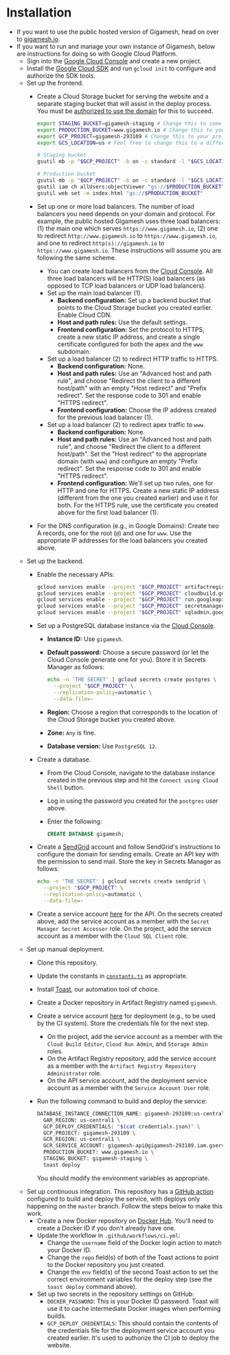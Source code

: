 # Installation

- If you want to use the public hosted version of Gigamesh, head on over to [gigamesh.io](https://www.gigamesh.io/).
- If you want to run and manage your own instance of Gigamesh, below are instructions for doing so with Google Cloud Platform.
  - Sign into the [Google Cloud Console](https://console.cloud.google.com/) and create a new project.
  - Install the [Google Cloud SDK](https://cloud.google.com/sdk/install) and run `gcloud init` to configure and authorize the SDK tools.
  - Set up the frontend.
    - Create a Cloud Storage bucket for serving the website and a separate staging bucket that will assist in the deploy process. You must be [authorized to use the domain](https://cloud.google.com/storage/docs/domain-name-verification#who-can-create) for this to succeed.

      ```sh
      export STAGING_BUCKET=gigamesh-staging # Change this to some unique name.
      export PRODUCTION_BUCKET=www.gigamesh.io # Change this to your domain.
      export GCP_PROJECT=gigamesh-293109 # Change this to your project ID.
      export GCS_LOCATION=us # Feel free to change this to a different location.

      # Staging bucket
      gsutil mb -p "$GCP_PROJECT" -b on -c standard -l "$GCS_LOCATION" "gs://$STAGING_BUCKET"

      # Production bucket
      gsutil mb -p "$GCP_PROJECT" -b on -c standard -l "$GCS_LOCATION" "gs://$PRODUCTION_BUCKET"
      gsutil iam ch allUsers:objectViewer "gs://$PRODUCTION_BUCKET"
      gsutil web set -m index.html "gs://$PRODUCTION_BUCKET"
      ```
    - Set up one or more load balancers. The number of load balancers you need depends on your domain and protocol. For example, the public hosted Gigamesh uses three load balancers: (1) the main one which serves `https://www.gigamesh.io`, (2) one to redirect `http://www.gigamesh.io` to `https://www.gigamesh.io`, and one to redirect `http(s)://gigamesh.io` to `https://www.gigamesh.io`. These instructions will assume you are following the same scheme.
      - You can create load balancers from the [Cloud Console](https://console.cloud.google.com/net-services/loadbalancing/list). All three load balancers will be HTTP(S) load balancers (as opposed to TCP load balancers or UDP load balancers).
      - Set up the main load balancer (1).
        - **Backend configuration:** Set up a backend bucket that points to the Cloud Storage bucket you created earlier. Enable Cloud CDN.
        - **Host and path rules:** Use the default settings.
        - **Frontend configuration:** Set the protocol to HTTPS, create a new static IP address, and create a single certificate configured for both the apex and the `www` subdomain.
      - Set up a load balancer (2) to redirect HTTP traffic to HTTPS.
        - **Backend configuration:** None.
        - **Host and path rules:** Use an "Advanced host and path rule", and choose "Redirect the client to a different host/path" with an empty "Host redirect" and "Prefix redirect". Set the response code to 301 and enable "HTTPS redirect".
        - **Frontend configuration:** Choose the IP address created for the previous load balancer (1).
      - Set up a load balancer (2) to redirect apex traffic to `www`.
        - **Backend configuration:** None.
        - **Host and path rules:** Use an "Advanced host and path rule", and choose "Redirect the client to a different host/path". Set the "Host redirect" to the appropriate domain (with `www`) and configure an empty "Prefix redirect". Set the response code to 301 and enable "HTTPS redirect".
        - **Frontend configuration:** We'll set up two rules, one for HTTP and one for HTTPS. Create a new static IP address (different from the one you created earlier) and use it for both. For the HTTPS rule, use the certificate you created above for the first load balancer (1).
    - For the DNS configuration (e.g., in Google Domains): Create two A records, one for the root (`@`) and one for `www`. Use the appropriate IP addresses for the load balancers you created above.
  - Set up the backend.
    - Enable the necessary APIs:

      ```sh
      gcloud services enable --project "$GCP_PROJECT" artifactregistry.googleapis.com
      gcloud services enable --project "$GCP_PROJECT" cloudbuild.googleapis.com
      gcloud services enable --project "$GCP_PROJECT" run.googleapis.com
      gcloud services enable --project "$GCP_PROJECT" secretmanager.googleapis.com
      gcloud services enable --project "$GCP_PROJECT" sqladmin.googleapis.com
      ```
    - Set up a PostgreSQL database instance via the [Cloud Console](https://console.cloud.google.com/sql/create-instance-postgres).
      - **Instance ID:** Use `gigamesh`.
      - **Default password:** Choose a secure password (or let the Cloud Console generate one for you). Store it in Secrets Manager as follows:

        ```sh
        echo -n 'THE SECRET' | gcloud secrets create postgres \
          --project "$GCP_PROJECT" \
          --replication-policy=automatic \
          --data-file=-
        ```
      - **Region:** Choose a region that corresponds to the location of the Cloud Storage bucket you created above.
      - **Zone:** `Any` is fine.
      - **Database version:** Use `PostgreSQL 12`.
    - Create a database.
      - From the Cloud Console, navigate to the database instance created in the previous step and hit the `Connect using Cloud Shell` button.
      - Log in using the password you created for the `postgres` user above.
      - Enter the following:

        ```sql
        CREATE DATABASE gigamesh;
        ```
    - Create a [SendGrid](https://sendgrid.com/) account and follow SendGrid's instructions to configure the domain for sending emails. Create an API key with the permission to send mail. Store the key in Secrets Manager as follows:

      ```sh
      echo -n 'THE SECRET' | gcloud secrets create sendgrid \
        --project "$GCP_PROJECT" \
        --replication-policy=automatic \
        --data-file=-
      ```
    - Create a service account [here](https://console.cloud.google.com/apis/credentials/serviceaccountkey) for the API. On the secrets created above, add the service account as a member with the `Secret Manager Secret Accessor` role. On the project, add the service account as a member with the `Cloud SQL Client` role.
  - Set up manual deployment.
    - Clone this repository.
    - Update the constants in [`constants.ts`](https://github.com/stepchowfun/gigamesh/blob/master/shared/src/constants/constants.ts) as appropriate.
    - Install [Toast](https://github.com/stepchowfun/toast), our automation tool of choice.
    - Create a Docker repository in Artifact Registry named `gigamesh`.
    - Create a service account [here](https://console.cloud.google.com/apis/credentials/serviceaccountkey) for deployment (e.g., to be used by the CI system). Store the credentials file for the next step.
      - On the project, add the service account as a member with the `Cloud Build Editor`, `Cloud Run Admin`, and `Storage Admin` roles.
      - On the Artifact Registry repository, add the service account as a member with the `Artifact Registry Repository Administrator` role.
      - On the API service account, add the deployment service account as a member with the `Service Account User` role.
    - Run the following command to build and deploy the service:

      ```sh
      DATABASE_INSTANCE_CONNECTION_NAME: gigamesh-293109:us-central1:gigamesh \
        GAR_REGION: us-central1 \
        GCP_DEPLOY_CREDENTIALS: "$(cat credentials.json)" \
        GCP_PROJECT: gigamesh-293109 \
        GCR_REGION: us-central1 \
        GCR_SERVICE_ACCOUNT: gigamesh-api@gigamesh-293109.iam.gserviceaccount.com \
        PRODUCTION_BUCKET: www.gigamesh.io \
        STAGING_BUCKET: gigamesh-staging \
        toast deploy
      ```

      You should modify the environment variables as appropriate.
  - Set up continuous integration. This repository has a [GitHub action](https://github.com/stepchowfun/gigamesh/blob/master/.github/workflows/ci.yml) configured to build and deploy the service, with deploys only happening on the `master` branch. Follow the steps below to make this work.
    - Create a new Docker repository on [Docker Hub](https://hub.docker.com/). You'll need to create a Docker ID if you don't already have one.
    - Update the workflow in `.github/workflows/ci.yml`:
      - Change the `username` field of the Docker login action to match your Docker ID.
      - Change the `repo` field(s) of both of the Toast actions to point to the Docker repository you just created.
      - Change the `env` field(s) of the second Toast action to set the correct environment variables for the deploy step (see the `toast deploy` command above).
    - Set up two secrets in the repository settings on GitHub:
      - `DOCKER_PASSWORD`: This is your Docker ID password. Toast will use it to cache intermediate Docker images when performing builds.
      - `GCP_DEPLOY_CREDENTIALS`: This should contain the contents of the credentials file for the deployment service account you created earlier. It's used to authorize the CI job to deploy the website.
